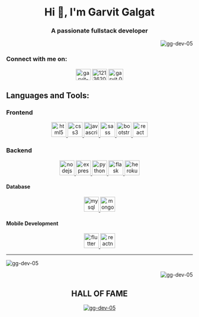 <h1 align="center">Hi 👋, I'm Garvit Galgat</h1>
<h3 align="center">A passionate fullstack developer</h3>

<p align="right"> <img src="https://komarev.com/ghpvc/?username=gg-dev-05&label=Profile%20views&color=0e75b6&style=flat" alt="gg-dev-05" /> </p>


<h3 align="left">Connect with me on:</h3>
<p align="center">
<a href="https://linkedin.com/in/garvit-galgat-17122a191" target="blank"><img align="center" src="https://cdn.jsdelivr.net/npm/simple-icons@3.0.1/icons/linkedin.svg" alt="garvit-galgat-17122a191" height="30" width="40" /></a>
<a href="https://stackoverflow.com/users/12136201" target="blank"><img align="center" src="https://cdn.jsdelivr.net/npm/simple-icons@3.0.1/icons/stackoverflow.svg" alt="12136201" height="30" width="40" /></a>
<a href="https://instagram.com/garvit.05" target="blank"><img align="center" src="https://cdn.jsdelivr.net/npm/simple-icons@3.0.1/icons/instagram.svg" alt="garvit.05" height="30" width="40" /></a>
</p>


<h2 align="left">Languages and Tools:</h2>

<h3>Frontend</h3>
<p align="center">
<a href="https://www.w3.org/html/" target="_blank"> <img src="https://devicons.github.io/devicon/devicon.git/icons/html5/html5-original-wordmark.svg" alt="html5" width="40" height="40" /> </a>
<a href="https://www.w3schools.com/css/" target="_blank"> <img src="https://devicons.github.io/devicon/devicon.git/icons/css3/css3-original-wordmark.svg" alt="css3" width="40" height="40"/> </a> 
<a href="https://developer.mozilla.org/en-US/docs/Web/JavaScript" target="_blank"> <img src="https://devicons.github.io/devicon/devicon.git/icons/javascript/javascript-original.svg" alt="javascript" width="40" height="40" /> </a>
<a href="https://sass-lang.com" target="_blank"> <img src="https://devicons.github.io/devicon/devicon.git/icons/sass/sass-original.svg" alt="sass" width="40" height="40" /> </a>
<a href="https://getbootstrap.com" target="_blank"> <img src="https://devicons.github.io/devicon/devicon.git/icons/bootstrap/bootstrap-plain.svg" alt="bootstrap" width="40" height="40"/> </a> 
<a href="https://reactjs.org/" target="_blank"> <img src="https://devicons.github.io/devicon/devicon.git/icons/react/react-original-wordmark.svg" alt="react" width="40" height="40" /> </a>
</p>

<h3>Backend</h3>
<p align="center">
<a href="https://nodejs.org" target="_blank"> <img src="https://devicons.github.io/devicon/devicon.git/icons/nodejs/nodejs-original-wordmark.svg" alt="nodejs" width="40" height="40" /> </a>
<a href="https://expressjs.com" target="_blank"> <img src="https://devicons.github.io/devicon/devicon.git/icons/express/express-original-wordmark.svg" alt="express" width="40" height="40" /> </a>
<a href="https://www.python.org" target="_blank"> <img src="https://devicons.github.io/devicon/devicon.git/icons/python/python-original.svg" alt="python" width="40" height="40" /> </a>
<a href="https://flask.palletsprojects.com/" target="_blank"> <img src="https://www.vectorlogo.zone/logos/pocoo_flask/pocoo_flask-icon.svg" alt="flask" width="40" height="40" /> </a>
<a href="https://heroku.com" target="_blank"> <img src="https://www.vectorlogo.zone/logos/heroku/heroku-icon.svg" alt="heroku" width="40" height="40" /> </a>
</p>

<h4>Database</h4>
<p align="center">
<a href="https://www.mysql.com/" target="_blank"> <img src="https://devicons.github.io/devicon/devicon.git/icons/mysql/mysql-original-wordmark.svg" alt="mysql" width="40" height="40" /> </a>
<a href="https://www.mongodb.com/" target="_blank"> <img src="https://devicons.github.io/devicon/devicon.git/icons/mongodb/mongodb-original-wordmark.svg" alt="mongodb" width="40" height="40" /> </a>
</p>


<h4>Mobile Development</h4>
<p align="center">
<a href="https://flutter.dev" target="_blank"> <img src="https://www.vectorlogo.zone/logos/flutterio/flutterio-icon.svg" alt="flutter" width="40" height="40" /> </a>
<a href="https://reactnative.dev/" target="_blank"> <img src="https://reactnative.dev/img/header_logo.svg" alt="reactnative" width="40" height="40" /> </a>
</p>

<hr>

<p align="left"><img align="center" src="https://github-readme-stats.vercel.app/api?username=gg-dev-05&show_icons=true&locale=en&theme=dracula" alt="gg-dev-05" /></p>
<p align="right"><img src="https://github-readme-streak-stats.herokuapp.com/?user=gg-dev-05&theme=tokyonight" alt="gg-dev-05" /></p>


<p>
<h2 align="center">HALL OF FAME </h2>
<p align="center"> <a href="https://github.com/ryo-ma/github-profile-trophy"><img src="https://github-profile-trophy.vercel.app/?username=gg-dev-05" alt="gg-dev-05" /></a> </p>
</p>
